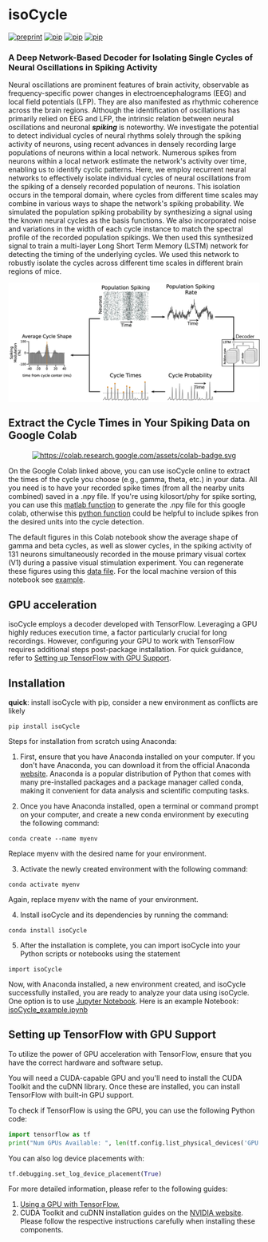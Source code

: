 # isoCycle
[![preprint](https://img.shields.io/badge/preprint-bioRxiv-blue)](https://www.biorxiv.org/content/10.1101/2023.11.20.563492v1)
[![pip](https://img.shields.io/badge/your%20data-googleColab-orange)](https://colab.research.google.com/github/esiabri/isoCycle/blob/main/isoCycle_yourData_Colab.ipynb)
[![pip](https://img.shields.io/badge/pip%20install-PyPI-yellow)](https://pypi.org/project/isoCycle/)
[![pip](https://img.shields.io/badge/poster-isoCycle-blue)](https://github.com/esiabri/isoCycle/blob/main/isoCycle/files/isoCyclePoster_0824.pdf)

### A Deep Network-Based Decoder for Isolating Single Cycles of Neural Oscillations in Spiking Activity

<!-- <p align="justify"> -->
Neural oscillations are prominent features of brain activity, observable as frequency-specific power changes in electroencephalograms (EEG) and local field potentials (LFP). They are also manifested as rhythmic coherence across the brain regions. Although the identification of oscillations has primarily relied on EEG and LFP, the intrinsic relation between neural oscillations and neuronal ***spiking*** is noteworthy. We investigate the potential to detect individual cycles of neural rhythms solely through the spiking activity of neurons, using recent advances in densely recording large populations of neurons within a local network. Numerous spikes from neurons within a local network estimate the network's activity over time, enabling us to identify cyclic patterns. Here, we employ recurrent neural networks to effectively isolate individual cycles of neural oscillations from the spiking of a densely recorded population of neurons. This isolation occurs in the temporal domain, where cycles from different time scales may combine in various ways to shape the network's spiking probability. We simulated the population spiking probability by synthesizing a signal using the known neural cycles as the basis functions. We also incorporated noise and variations in the width of each cycle instance to match the spectral profile of the recorded population spikings.  We then used this synthesized signal to train a multi-layer Long Short Term Memory (LSTM) network for detecting the timing of the underlying cycles. We used this network to robustly isolate the cycles across different time scales in different brain regions of mice.
<!-- </p> -->

<p align="center">
  <img alt="https://github.com/esiabri/isoCycle/blob/main/isoCycle/files/decoder_schematics.jpg" src="https://github.com/esiabri/isoCycle/blob/main/isoCycle/files/decoder_schematics.jpg" align="center" style="pointer-events: auto;" width="600px"/>
</a>

<!--<p align="center">
  <img alt="https://github.com/esiabri/isoCycle/blob/main/isoCycle/files/gammaCycleAvgShape.png" src="https://github.com/esiabri/isoCycle/blob/main/isoCycle/files/gammaCycleAvgShape.png" align="center" style="pointer-events: auto;" width="600px"/>
</a>-->



## Extract the Cycle Times in Your Spiking Data on Google Colab
<p align="center">
<a class="new-tab-link" href="https://colab.research.google.com/github/esiabri/isoCycle/blob/main/isoCycle_yourData_Colab.ipynb" target="_blank" style="pointer-events: none;">
  <img alt="https://colab.research.google.com/assets/colab-badge.svg" src="https://colab.research.google.com/assets/colab-badge.svg" align="center" style="pointer-events: auto;" width="250px"/>
</a>

On the Google Colab linked above, you can use isoCycle online to extract the times of the cycle you choose (e.g., gamma, theta, etc.) in your data. All you need is to have your recorded spike times (from all the nearby units combined) saved in a .npy file. If you're using kilosort/phy for spike sorting, you can use this [matlab function](https://github.com/esiabri/isoCycle/blob/main/isoCycle/files/isoCycleInput_build.m) to generate the .npy file for this google colab, otherwise this [python function](https://github.com/esiabri/isoCycle/blob/main/isoCycle/decoder.py#L646) could be helpful to include spikes fron the desired units into the cycle detection.</p>

The default figures in this Colab notebook show the average shape of gamma and beta cycles, as well as slower cycles, in the spiking activity of 131 neurons simultaneously recorded in the mouse primary visual cortex (V1) during a passive visual stimulation experiment. You can regenerate these figures using this [data file](https://drive.google.com/file/d/1USRsBorZa9iL2ukuZJOt5P8Eu8tZL3aJ/view?usp=sharing). For the local machine version of this notebook see [example](https://github.com/esiabri/isoCycle/tree/main/isoCycle/example).</p>

## GPU acceleration
isoCycle employs a decoder developed with TensorFlow. Leveraging a GPU highly reduces execution time, a factor particularly crucial for long recordings. However, configuring your GPU to work with TensorFlow requires additional steps post-package installation. For quick guidance, refer to [Setting up TensorFlow with GPU Support](#setting-up-tensorflow-with-gpu-support). 
    
## Installation
<p>
  
**quick**: install isoCycle with pip, consider a new environment as conflicts are likely

```buildoutcfg
pip install isoCycle
```

Steps for installation from scratch using Anaconda:

1. First, ensure that you have Anaconda installed on your computer. If you don't have Anaconda, you can download it from the official Anaconda [website](https://www.anaconda.com/downloads). Anaconda is a popular distribution of Python that comes with many pre-installed packages and a package manager called conda, making it convenient for data analysis and scientific computing tasks.

2. Once you have Anaconda installed, open a terminal or command prompt on your computer, and create a new conda environment by executing the following command:
```buildoutcfg
conda create --name myenv
```
Replace myenv with the desired name for your environment.

3. Activate the newly created environment with the following command:
```buildoutcfg
conda activate myenv
```
Again, replace myenv with the name of your environment.

4. Install isoCycle and its dependencies by running the command:
```buildoutcfg
conda install isoCycle
```
5. After the installation is complete, you can import isoCycle into your Python scripts or notebooks using the statement
```buildoutcfg
import isoCycle
```

Now, with Anaconda installed, a new environment created, and isoCycle successfully installed, you are ready to analyze your data using isoCycle. One option is to use [Jupyter Notebook](https://jupyter.org/try-jupyter/retro/notebooks/?path=notebooks/Intro.ipynb). Here is an example Notebook: [isoCycle_example.ipynb](https://github.com/esiabri/isoCycle/blob/main/isoCycle/example/isoCycle_example.ipynb)
</p>

## Setting up TensorFlow with GPU Support

To utilize the power of GPU acceleration with TensorFlow, ensure that you have the correct hardware and software setup. 

You will need a CUDA-capable GPU and you'll need to install the CUDA Toolkit and the cuDNN library. Once these are installed, you can install TensorFlow with built-in GPU support.

To check if TensorFlow is using the GPU, you can use the following Python code:

```python
import tensorflow as tf
print("Num GPUs Available: ", len(tf.config.list_physical_devices('GPU')))
```
  
You can also log device placements with:
  
```python
tf.debugging.set_log_device_placement(True)
```
  
For more detailed information, please refer to the following guides:

1. [Using a GPU with TensorFlow.](https://www.tensorflow.org/guide/gpu)
2. CUDA Toolkit and cuDNN installation guides on the [NVIDIA website](https://developer.nvidia.com/cuda-toolkit).
Please follow the respective instructions carefully when installing these components.
